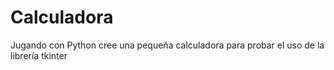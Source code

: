 # Calculadora
Jugando con Python cree una pequeña calculadora para probar el uso de la librería tkinter
